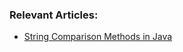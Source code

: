 ### Relevant Articles:

- [String Comparison Methods in Java](https://www.baeldung.com/java-string-comparison-methods)
